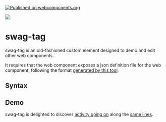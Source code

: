 [![Published on webcomponents.org](https://img.shields.io/badge/webcomponents.org-published-blue.svg)](https://www.webcomponents.org/element/bahrus/swag-tag)

<a href="https://nodei.co/npm/swag-tag/"><img src="https://nodei.co/npm/swag-tag.png"></a>

# swag-tag

swag-tag is an old-fashioned custom element designed to demo and edit other web components.

It requires that the web component exposes a json definition file for the web component, following the format [generated by this tool](https://github.com/runem/web-component-analyzer).

## Syntax

<swag-tag-mwc href=../mwc-textfield-example1.json tag=mwc-textfield-example1></swag-tag-mwc>

## Demo



swag-tag is delighted to discover [activity going on](https://github.com/webcomponents/webcomponents.org/issues/1250)  along the [same lines](https://github.com/PolymerLabs/code-sample-editor).  



<!-- 
https://github.com/search?p=3&q=filename%3Acustom-elements.json+path%3A%2F&type=Code
-->